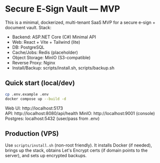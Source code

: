 
# Secure E‑Sign Vault — MVP

This is a minimal, dockerized, multi-tenant SaaS MVP for a secure e-sign + document vault.
Stack:
- Backend: ASP.NET Core (C#) Minimal API
- Web: React + Vite + Tailwind (lite)
- DB: PostgreSQL
- Cache/Jobs: Redis (placeholder)
- Object Storage: MinIO (S3-compatible)
- Reverse Proxy: Nginx
- Install/Backup: scripts/install.sh, scripts/backup.sh

## Quick start (local/dev)
```bash
cp .env.example .env
docker compose up --build -d
```

Web UI: http://localhost:5173  
API: http://localhost:8080/api/health
MinIO: http://localhost:9001 (console)
Postgres: localhost:5432 (user/pass from .env)

## Production (VPS)
Use `scripts/install.sh` (non-root friendly). It installs Docker (if needed), brings up the stack,
obtains Let's Encrypt certs (if domain points to the server), and sets up encrypted backups.
